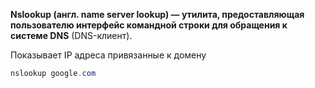 **Nslookup (англ. name server lookup) — утилита, предоставляющая пользователю интерфейс командной строки для обращения к системе DNS** (DNS-клиент).

Показывает IP адреса привязанные к домену

```powershell
nslookup google.com
```
